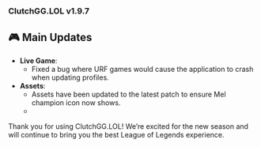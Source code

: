 ### ClutchGG.LOL v1.9.7

## 🎮 Main Updates

- **Live Game**:
  - Fixed a bug where URF games would cause the application to crash when updating profiles.
- **Assets**:
  - Assets have been updated to the latest patch to ensure Mel champion icon now shows.
  - 
Thank you for using ClutchGG.LOL! We’re excited for the new season and will continue to bring you the best League of Legends experience.

